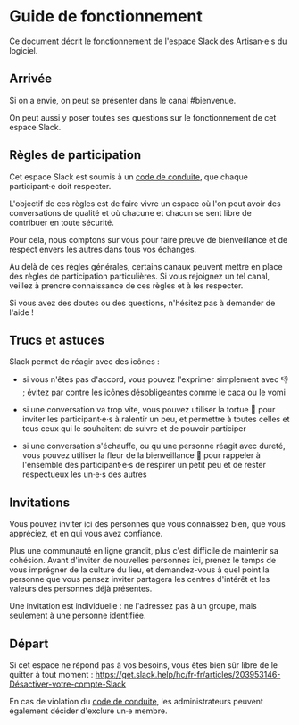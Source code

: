 # Guide de fonctionnement

Ce document décrit le fonctionnement de l'espace Slack des Artisan·e·s du logiciel.

## Arrivée

Si on a envie, on peut se présenter dans le canal #bienvenue.

On peut aussi y poser toutes ses questions sur le fonctionnement de cet espace Slack.

## Règles de participation

Cet espace Slack est soumis à un [code de conduite](CODE_DE_CONDUITE.md), que chaque participant·e doit respecter.

L'objectif de ces règles est de faire vivre un espace où l'on peut avoir des conversations de qualité et où chacune et chacun se sent libre de contribuer en toute sécurité.

Pour cela, nous comptons sur vous pour faire preuve de bienveillance et de respect envers les autres dans tous vos échanges.

Au delà de ces règles générales, certains canaux peuvent mettre en place des règles de participation particulières. Si vous rejoignez un tel canal, veillez à prendre connaissance de ces règles et à les respecter.

Si vous avez des doutes ou des questions, n'hésitez pas à demander de l'aide !

## Trucs et astuces

Slack permet de réagir avec des icônes :

- si vous n'êtes pas d'accord, vous pouvez l'exprimer simplement avec 👎 ; évitez par contre les icônes désobligeantes comme le caca ou le vomi

- si une conversation va trop vite, vous pouvez utiliser la tortue 🐢 pour inviter les participant·e·s à ralentir un peu, et permettre à toutes celles et tous ceux qui le souhaitent de suivre et de pouvoir participer

- si une conversation s'échauffe, ou qu'une personne réagit avec dureté, vous pouvez utiliser la fleur de la bienveillance 🌼 pour rappeler à l'ensemble des participant·e·s de respirer un petit peu et de rester respectueux les un·e·s des autres

## Invitations

Vous pouvez inviter ici des personnes que vous connaissez bien, que vous appréciez, et en qui vous avez confiance.

Plus une communauté en ligne grandit, plus c'est difficile de maintenir sa cohésion. Avant d'inviter de nouvelles personnes ici, prenez le temps de vous imprégner de la culture du lieu, et demandez-vous à quel point la personne que vous pensez inviter partagera les centres d'intérêt et les valeurs des personnes déjà présentes.

Une invitation est individuelle : ne l'adressez pas à un groupe, mais seulement à une personne identifiée.

## Départ

Si cet espace ne répond pas à vos besoins, vous êtes bien sûr libre de le quitter à tout moment : https://get.slack.help/hc/fr-fr/articles/203953146-Désactiver-votre-compte-Slack

En cas de violation du [code de conduite](CODE_DE_CONDUITE.md), les administrateurs peuvent également décider d'exclure un·e membre.
